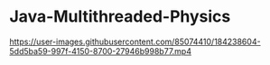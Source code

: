 # Java-Multithreaded-Physics

https://user-images.githubusercontent.com/85074410/184238604-5dd5ba59-997f-4150-8700-27946b998b77.mp4

